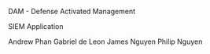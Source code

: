 DAM - Defense Activated Management

SIEM Application

Andrew Phan
Gabriel de Leon
James Nguyen
Philip Nguyen